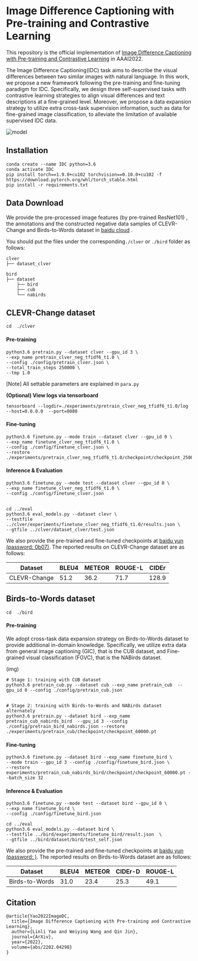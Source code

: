 # Image Difference Captioning with Pre-training and Contrastive Learning

This repository is the official implementation of [Image Difference Captioning with Pre-training and Contrastive Learning](https://arxiv.org/abs/2202.04298) in AAAI2022.


The Image Difference Captioning(IDC) task aims to describe the visual differences between two similar images with natural language. In this work, we propose a new  framework following the pre-training and fine-tuning paradigm for IDC. Specifically, we design three self-supervised tasks with contrastive learning strategies to align visual differences and text descriptions at a fine-grained level. Moreover, we propose a data expansion strategy to utilize extra cross-task supervision information, such as data for fine-grained image classification, to alleviate the limitation of available supervised IDC data.


![model](https://user-images.githubusercontent.com/24662157/165236680-ade4d5f2-3e49-41d5-a5de-91882aad9389.png)



## Installation

```
conda create --name IDC python=3.6
conda activate IDC
pip install torch==1.9.0+cu102 torchvision==0.10.0+cu102 -f https://download.pytorch.org/whl/torch_stable.html
pip install -r requirements.txt
```



## Data Download

We provide the pre-processed image features (by pre-trained ResNet101) , the annotations and the constructed negative data samples of CLEVR-Change and Birds-to-Words dataset  in  [baidu cloud]() .

You should put the files under the corresponding`./clver`  or  `./bird`  folder as follows:

```
clver
├── dataset_clver

bird
├── dataset
    ├── bird
    ├── cub
    └── nabirds
```



## CLEVR-Change dataset 

`cd  ./clver`

#### Pre-training

```
python3.6 pretrain.py --dataset clver --gpu_id 3 \
--exp_name pretrain_clver_neg_tfidf6_t1.0 \
--config ./config/pretrain_clver.json \
--total_train_steps 250000 \
--tmp 1.0 
```

[Note] All settable parameters are explained in `para.py`

**(Optional) View logs via tensorboard**

```
tensorboard --logdir=./experiments/pretrain_clver_neg_tfidf6_t1.0/log --host=0.0.0.0  --port=8080
```

#### Fine-tuning

```
python3.6 finetune.py --mode train --dataset clver --gpu_id 0 \
--exp_name finetune_clver_neg_tfidf6_t1.0 \
--config ./config/finetune_clver.json \
--restore ./experiments/pretrain_clver_neg_tfidf6_t1.0/checkpoint/checkpoint_250000.pt 
```

#### Inference & Evaluation

```
python3.6 finetune.py --mode test --dataset clver --gpu_id 0 \
--exp_name finetune_clver_neg_tfidf6_t1.0 \
--config ./config/finetune_clver.json


cd ../eval
python3.6 eval_models.py --dataset clevr \
--testfile  ../clver/experiments/finetune_clver_neg_tfidf6_t1.0/results.json \
--gtfile ../clver/dataset_clver/test.json
```

We also provide the pre-trained and fine-tuned checkpoints at [baidu yun (password: 0b07)](https://pan.baidu.com/s/1F3hxERJQZT_1MUICqDxJsQ). The  reported results on CLEVR-Change dataset are as follows:

| Dataset      | BLEU4 | METEOR | ROUGE-L | CIDEr |
| ------------ | ----- | ------ | ------- | ----- |
| CLEVR-Change | 51.2  | 36.2   | 71.7    | 128.9 |



## Birds-to-Words dataset 

`cd  ./bird`

#### Pre-training

We adopt cross-task data expansion strategy  on  Birds-to-Words dataset to provide additional in-domain knowledge.  Specifically, we utilize extra data from general image captioning (GIC), that is the CUB dataset, and Fine-grained visual classification (FGVC), that is the NABirds dataset. 

(img)

```
# Stage 1: training with CUB dataset
python3.6 pretrain_cub.py --dataset cub --exp_name pretrain_cub  --gpu_id 0 --config ./config/pretrain_cub.json 


# Stage 2: training with Birds-to-Words and NABirds dataset alternately
python3.6 pretrain.py --dataset bird --exp_name pretrain_cub_nabirds_bird  --gpu_id 3 --config ./config/pretrain_bird_nabirds.json --restore ./experiments/pretrain_cub/checkpoint/checkpoint_60000.pt
```

#### Fine-tuning

```
python3.6 finetune.py --dataset bird --exp_name finetune_bird \
--mode train --gpu_id 3 --config ./config/finetune_bird.json \
--restore experiments/pretrain_cub_nabirds_bird/checkpoint/checkpoint_60000.pt --batch_size 32
```

#### Inference & Evaluation

```
python3.6 finetune.py --mode test --dataset bird --gpu_id 0 \
--exp_name finetune_bird \
--config ./config/finetune_bird.json 

cd ../eval
python3.6 eval_models.py --dataset bird \
--testfile ../bird/experiments/finetune_bird/result.json  \
--gtfile ../bird/dataset/bird/test_self.json
```

We also provide the pre-trained and fine-tuned checkpoints at [baidu yun (password: )](). The  reported results on Birds-to-Words  dataset are as follows:

| Dataset        | BLEU4 | METEOR | CIDEr-D | ROUGE-L |
| -------------- | ----- | ------ | ------- | ------- |
| Birds-to-Words | 31.0  | 23.4   | 25.3    | 49.1    |



## Citation

```
@article{Yao2022ImageDC,
  title={Image Difference Captioning with Pre-training and Contrastive Learning},
  author={Linli Yao and Weiying Wang and Qin Jin},
  journal={ArXiv},
  year={2022},
  volume={abs/2202.04298}
}
```


